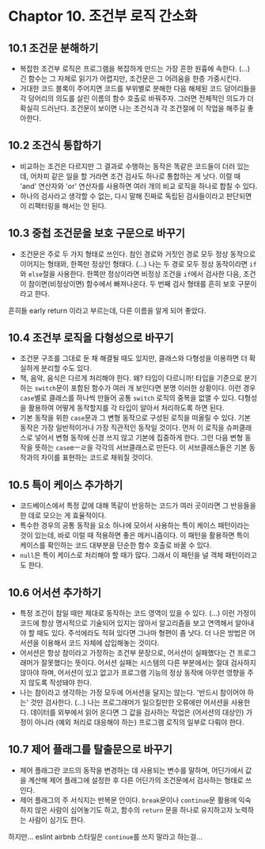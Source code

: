 # Chaptor 10. 조건부 로직 간소화

## 10.1 조건문 분해하기

- 복잡한 조건부 로직은 프로그램을 복잡하게 만드는 가장 흔한 원흉에 속한다. (...) 긴 함수는 그 자체로 읽기가 어렵지만, 조건문은 그 어려움을 한층 가중시킨다.
- 거대한 코드 블록이 주어지면 코드를 부위별로 분해한 다음 해체된 코드 덩어리들을 각 덩어리의 의도를 살린 이름의 함수 호출로 바꿔주자. 그러면 전체적인 의도가 더 확실히 드러난다. 조건문이 보이면 나는 조건식과 각 조건절에 이 작업을 해주길 좋아한다.

## 10.2 조건식 통합하기

- 비교하는 조건은 다르지만 그 결과로 수행하는 동작은 똑같은 코드들이 더러 있는데, 어차피 같은 일을 할 거라면 조건 검사도 하나로 통합하는 게 낫다. 이럴 때 'and' 연산자와 'or' 연산자를 사용하면 여러 개의 비교 로직을 하나로 합칠 수 있다.
- 하나의 검사라고 생각할 수 없는, 다시 말해 진짜로 독립된 검사들이라고 판단되면 이 리팩터링을 해서는 안 된다.

## 10.3 중첩 조건문을 보호 구문으로 바꾸기

- 조건문은 주로 두 가지 형태로 쓰인다. 참인 경로와 거짓인 경로 모두 정상 동작으로 이어지는 형태와, 한쪽만 정상인 형태다. (...) 나는 두 경로 모두 정상 동작이라면 `if`와 `else`절을 사용한다. 한쪽만 정상이라면 비정상 조건을 `if`에서 검사한 다음, 조건이 참이면(비정상이면) 함수에서 빠져나온다. 두 번째 검사 형태를 흔히 보호 구문이라고 한다.

흔히들 early return 이라고 부르는데, 다른 이름을 알게 되어 좋았다.

## 10.4 조건부 로직을 다형성으로 바꾸기

- 조건문 구조를 그대로 둔 채 해결될 때도 있지만, 클래스와 다형성을 이용하면 더 확실하게 분리할 수도 있다.
- 책, 음악, 음식은 다르게 처리해야 한다. 왜? 타입이 다르니까! 타입을 기준으로 분기하는 `switch`문이 포함된 함수가 여러 개 보인다면 분명 이러한 상황이다. 이런 경우 `case`별로 클래스를 하나씩 만들어 공통 `switch` 로직의 중복을 없앨 수 있다. 다형성을 활용하여 어떻게 동작할지를 각 타입이 알아서 처리하도록 하면 된다.
- 기본 동작을 위한 `case`문과 그 변형 동작으로 구성된 로직을 떠올릴 수 있다. 기본 동작은 가장 일반적이거나 가장 직관적인 동작일 것이다. 먼저 이 로직을 슈퍼클래스로 넣어서 변형 동작에 신경 쓰지 않고 기본에 집중하게 한다. 그런 다음 변형 동작을 뜻하는 `case`eㅡㄹ을 각각의 서브클래스로 만든다. 이 서브클래스들은 기본 동작과의 차이를 표현하는 코드로 채워질 것이다.

## 10.5 특이 케이스 추가하기

- 코드베이스에서 특정 값에 대해 똑같이 반응하는 코드가 여러 곳이라면 그 반응들을 한 데로 모으는 게 효율적이다.
- 특수한 경우의 공통 동작을 요소 하나에 모아서 사용하는 특이 케이스 패턴이라는 것이 있는데, 바로 이럴 때 적용하면 좋은 메커니즘이다. 이 패턴을 활용하면 특이 케이스를 확인하는 코드 대부분을 단순한 함수 호출로 바꿀 수 있다.
- `null`은 특이 케이스로 처리해야 할 때가 많다. 그래서 이 패턴을 널 객체 패턴이라고도 한다.

## 10.6 어서션 추가하기

- 특정 조건이 참일 때만 제대로 동작하는 코드 영역이 있을 수 있다. (...) 이런 가정이 코드에 항상 명시적으로 기술되어 있지는 않아서 알고리즘을 보고 연역해서 알아내야 할 때도 있다. 주석에라도 적혀 있다면 그나마 형편이 좀 낫다. 더 나은 방법은 어서션을 이용해서 코드 자체에 삽입해놓는 것이다.
- 어서션은 항상 참이라고 가정하는 조건부 문장으로, 어서션이 실패했다는 건 프로그래머가 잘못했다는 뜻이다. 어서션 실패는 시스템의 다른 부분에서는 절대 검사하지 않아야 하며, 어서션이 있고 없고가 프로그램 기능의 정상 동작에 아무런 영향을 주지 않도록 작성돼야 한다.
- 나는 참이라고 생각하는 가정 모두에 어서션을 달지는 않는다. '반드시 참이어야 하는' 것만 검사한다. (...) 나는 프로그래머가 일으킬만한 오류에만 어서션을 사용한다. 데이터를 외부에서 읽어 온다면 그 값을 검사하는 작업은 (어서션의 대상인) 가정이 아니라 (예외 처리로 대응해야 하는) 프로그램 로직의 일부로 다뤄야 한다.

## 10.7 제어 플래그를 탈출문으로 바꾸기

- 제어 플래그란 코드의 동작을 변경하는 데 사용되는 변수를 말하며, 어딘가에서 값을 계산해 제어 플래그에 설정한 후 다른 어딘가의 조건문에서 검사하는 형태로 쓰인다.
- 제어 플래그의 주 서식지는 반복문 안이다. `break`문이나 `continue`문 활용에 익숙하지 않은 사람이 심어놓기도 하고, 함수의 `return` 문을 하나로 유지하고자 노력하는 사람이 심기도 한다.

하지만... eslint airbnb 스타일은 `continue`를 쓰지 말라고 하는걸...
